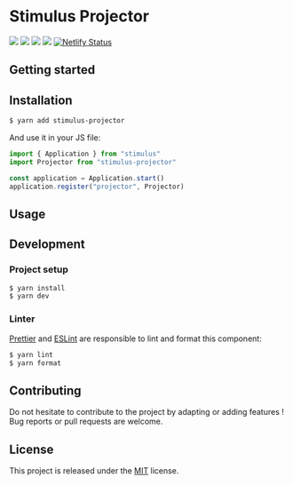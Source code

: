 # Stimulus Projector

[![](https://img.shields.io/npm/dt/stimulus-projector.svg)](https://www.npmjs.com/package/stimulus-projector)
[![](https://img.shields.io/npm/v/stimulus-projector.svg)](https://www.npmjs.com/package/stimulus-projector)
[![](https://github.com/leastbad/stimulus-projector/workflows/Lint/badge.svg)](https://github.com/leastbad/stimulus-projector)
[![](https://img.shields.io/github/license/leastbad/stimulus-projector.svg)](https://github.com/leastbad/stimulus-projector)
[![Netlify Status](https://api.netlify.com/api/v1/badges/PENDING/deploy-status)](https://stimulus-projector.netlify.com)

## Getting started

## Installation

```bash
$ yarn add stimulus-projector
```

And use it in your JS file:
```js
import { Application } from "stimulus"
import Projector from "stimulus-projector"

const application = Application.start()
application.register("projector", Projector)
```

## Usage

## Development

### Project setup
```bash
$ yarn install
$ yarn dev
```

### Linter
[Prettier](https://prettier.io/) and [ESLint](https://eslint.org/) are responsible to lint and format this component:
```bash
$ yarn lint
$ yarn format
```

## Contributing

Do not hesitate to contribute to the project by adapting or adding features ! Bug reports or pull requests are welcome.

## License

This project is released under the [MIT](http://opensource.org/licenses/MIT) license.
